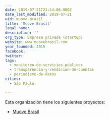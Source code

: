 ```yaml
---
date: 2019-07-21T23:14:06.000Z
date_last_modified: 2019-07-21
uid: muove-brasil
title: 'Muove Brasil'
legal_name: 
description: ''
org_type: Empresa privada (startup)
website: www.muovebrasil.com
year_founded: 2015
facebook: 
twitter: 
tags:
  - monitoreo-de-servicios-publicos
  - transparencia-y-rendicion-de-cuentas
  - periodismo-de-datos
cities: 
  - São Paulo

---
```


Esta organización tiene los siguientes proyectos:

- [Muove Brasil](/proyectos/muove-brasil)
